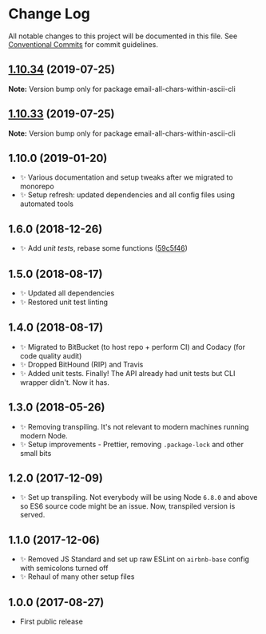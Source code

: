 # Change Log

All notable changes to this project will be documented in this file.
See [Conventional Commits](https://conventionalcommits.org) for commit guidelines.

## [1.10.34](https://gitlab.com/codsen/codsen/compare/email-all-chars-within-ascii-cli@1.10.33...email-all-chars-within-ascii-cli@1.10.34) (2019-07-25)

**Note:** Version bump only for package email-all-chars-within-ascii-cli





## [1.10.33](https://gitlab.com/codsen/codsen/compare/email-all-chars-within-ascii-cli@1.10.32...email-all-chars-within-ascii-cli@1.10.33) (2019-07-25)

**Note:** Version bump only for package email-all-chars-within-ascii-cli

## 1.10.0 (2019-01-20)

- ✨ Various documentation and setup tweaks after we migrated to monorepo
- ✨ Setup refresh: updated dependencies and all config files using automated tools

## 1.6.0 (2018-12-26)

- ✨ Add _unit tests_, rebase some functions ([59c5f46](https://gitlab.com/codsen/codsen/tree/master/packages/email-all-chars-within-ascii-cli/commits/59c5f46))

## 1.5.0 (2018-08-17)

- ✨ Updated all dependencies
- ✨ Restored unit test linting

## 1.4.0 (2018-08-17)

- ✨ Migrated to BitBucket (to host repo + perform CI) and Codacy (for code quality audit)
- ✨ Dropped BitHound (RIP) and Travis
- ✨ Added unit tests. Finally! The API already had unit tests but CLI wrapper didn't. Now it has.

## 1.3.0 (2018-05-26)

- ✨ Removing transpiling. It's not relevant to modern machines running modern Node.
- ✨ Setup improvements - Prettier, removing `.package-lock` and other small bits

## 1.2.0 (2017-12-09)

- ✨ Set up transpiling. Not everybody will be using Node `6.8.0` and above so ES6 source code might be an issue. Now, transpiled version is served.

## 1.1.0 (2017-12-06)

- ✨ Removed JS Standard and set up raw ESLint on `airbnb-base` config with semicolons turned off
- ✨ Rehaul of many other setup files

## 1.0.0 (2017-08-27)

- First public release

